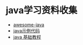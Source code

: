 # java学习资料收集
* [awesome-java](https://github.com/akullpp/awesome-java)
* [java示例代码](https://www.mkyong.com/java/)
* [java 基础教程](http://www.runoob.com/java/java-mysql-connect.html)